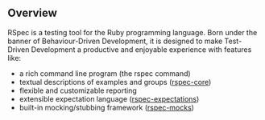 Overview
--------

RSpec is a testing tool for the Ruby programming language. Born under the
banner of Behaviour-Driven Development, it is designed to make Test-Driven
Development a productive and enjoyable experience with features like:

* a rich command line program (the rspec command)
* textual descriptions of examples and groups
  ([rspec-core](http://rubydoc.info/gems/rspec-core/frames))
* flexible and customizable reporting
* extensible expectation language
  ([rspec-expectations](http://rubydoc.info/gems/rspec-expectations/frames))
* built-in mocking/stubbing framework
  ([rspec-mocks](http://rubydoc.info/gems/rspec-mocks/frames))
